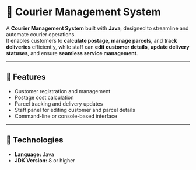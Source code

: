 # 🚚 Courier Management System

A **Courier Management System** built with **Java**, designed to streamline and automate courier operations.  
It enables customers to **calculate postage**, **manage parcels**, and **track deliveries** efficiently, while staff can **edit customer details**, **update delivery statuses**, and ensure **seamless service management**.

---

## 🚀 Features
- Customer registration and management  
- Postage cost calculation  
- Parcel tracking and delivery updates  
- Staff panel for editing customer and parcel details  
- Command-line or console-based interface  

---

## 🧰 Technologies
- **Language:** Java  
- **JDK Version:** 8 or higher  
